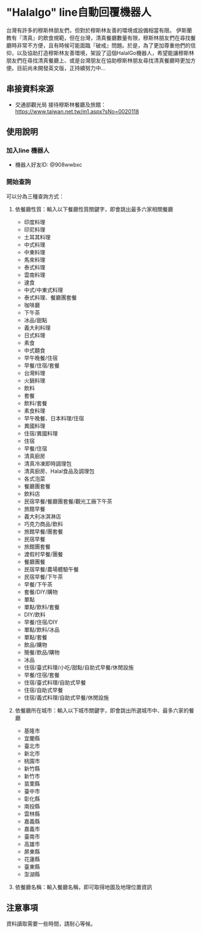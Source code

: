 # "Halalgo" line自動回覆機器人
台灣有許多的穆斯林朋友們，但對於穆斯林友善的環境或設備相當有限。
伊斯蘭教有『清真』的飲食規範，但在台灣，清真餐廳數量有限，穆斯林朋友們在尋找餐廳時非常不方便，且有時候可能面臨『破戒』問題。於是，為了更加尊重他們的信仰，以及協助打造穆斯林友善環境，架設了這個HalalGo機器人，希望能讓穆斯林朋友們在尋找清真餐廳上、或是台灣朋友在協助穆斯林朋友尋找清真餐廳時更加方便。目前尚未開發英文版，正持續努力中...

## 串接資料來源
- 交通部觀光局 接待穆斯林餐廳及旅館：https://www.taiwan.net.tw/m1.aspx?sNo=0020118
## 使用說明
### 加入line 機器人
- 機器人好友ID: @908wwbxc
### 開始查詢
可以分為三種查詢方式：
1. 依餐廳性質：輸入以下餐廳性質關鍵字，即會跳出最多六家相關餐廳
    - 印度料理
    - 印尼料理
    - 土耳其料理
    - 中式料理
    - 中東料理
    - 馬來料理
    - 泰式料理
    - 雲南料理
    - 速食
    - 中式/中東式料理
    - 泰式料理、餐廳團套餐
    - 咖啡廳
    - 下午茶
    - 冰品/甜點
    - 義大利料理
    - 日式料理
    - 素食
    - 中式麵食
    - 早午晚餐/住宿
    - 早餐/住宿/套餐
    - 台灣料理
    - 火鍋料理
    - 飲料
    - 套餐
    - 飲料/套餐
    - 素食料理
    - 早午晚餐、日本料理/住宿
    - 異國料理
    - 住宿/異國料理
    - 住宿
    - 早餐/住宿
    - 清真廚房
    - 清真冷凍即時調理包
    - 清真廚房、Halal食品及調理包
    - 各式泡菜
    - 餐廳團套餐
    - 飲料店
    - 民宿早餐/餐廳團套餐/觀光工廠下午茶
    - 旅館早餐
    - 義大利冰淇淋店
    - 巧克力商品/飲料
    - 旅館早餐/團套餐
    - 民宿早餐
    - 旅館團套餐
    - 渡假村早餐/團餐
    - 餐廳團餐
    - 民宿早餐/農場體驗午餐
    - 民宿早餐/下午茶
    - 早餐/下午茶
    - 套餐/DIY/購物
    - 單點
    - 單點/飲料/套餐
    - DIY/飲料
    - 早餐/住宿/DIY
    - 單點/飲料/冰品
    - 單點/套餐
    - 飲品/購物
    - 簡餐/飲品/購物
    - 冰品
    - 住宿/臺式料理/小吃/甜點/自助式早餐/休閒設施
    - 早餐/住宿/套餐
    - 住宿/臺式料理/自助式早餐
    - 住宿/自助式早餐
    - 住宿/義式料理/自助式早餐/休閒設施

2. 依餐廳所在城市：輸入以下城市關鍵字，即會跳出所選城市中、最多六家的餐廳
    - 基隆市
    - 宜蘭縣
    - 臺北市
    - 新北市
    - 桃園市
    - 新竹縣
    - 新竹市
    - 苗栗縣
    - 臺中市
    - 彰化縣
    - 南投縣
    - 雲林縣
    - 嘉義縣
    - 嘉義市
    - 臺南市
    - 高雄市
    - 屏東縣
    - 花蓮縣
    - 臺東縣
    - 澎湖縣

3. 依餐廳名稱：輸入餐廳名稱，即可取得地圖及地理位置資訊


## 注意事項
資料讀取需要一些時間，請耐心等候。